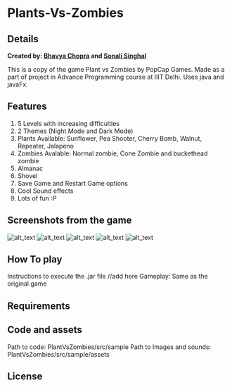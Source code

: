 # Plants-Vs-Zombies
## Details
**Created by:
[Bhavya Chopra](https://www.github.com/BhavyaC16) and [Sonali Singhal](https://www.github.com/SonaliSinghal)**

This is a copy of the game Plant vs Zombies by PopCap Games.
Made as a part of project in Advance Programming course at IIIT Delhi. 
Uses java and javaFx.

## Features
1. 5 Levels with increasing difficulties
2. 2 Themes (Night Mode and Dark Mode)
3. Plants Available: Sunflower, Pea Shooter, Cherry Bomb, Walnut, Repeater, Jalapeno
4. Zombies Avalable: Normal zombie, Cone Zombie and buckethead zombie
5. Almanac
6. Shovel
7. Save Game and Restart Game options
8. Cool Sound effects
9. Lots of fun :P

## Screenshots from the game
![alt_text](https://github.com/BhavyaC16/Plants-Vs-Zombies/blob/master/GameplayScreenshots/1.png)
![alt_text](https://github.com/BhavyaC16/Plants-Vs-Zombies/blob/master/GameplayScreenshots/4.png)
![alt_text](https://github.com/BhavyaC16/Plants-Vs-Zombies/blob/master/GameplayScreenshots/Arena.png)
![alt_text](https://github.com/BhavyaC16/Plants-Vs-Zombies/blob/master/GameplayScreenshots/2.png)
![alt_text](https://github.com/BhavyaC16/Plants-Vs-Zombies/blob/master/GameplayScreenshots/3.png)


## How To play
Instructions to execute the .jar file //add here
Gameplay: Same as the original game

## Requirements


## Code and assets
Path to code: PlantVsZombies/src/sample
Path to Images and sounds: PlantVsZombies/src/sample/assets

## License




